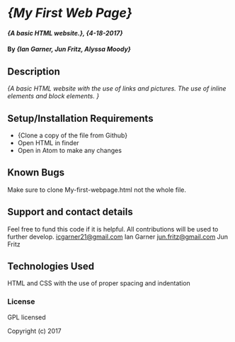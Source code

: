 # _{My First Web Page}_

#### _{A basic HTML website.}, {4-18-2017}_

#### By _**{Ian Garner, Jun Fritz, Alyssa Moody}**_

## Description

_{A basic HTML website with the use of links and pictures. The use of inline elements and block elements. }_

## Setup/Installation Requirements

* {Clone a copy of the file from Github}
* Open HTML in finder
* Open in Atom to make any changes



## Known Bugs

Make sure to clone My-first-webpage.html not the whole file.

## Support and contact details

Feel free to fund this code if it is helpful. All contributions will be used to further develop.
icgarner21@gmail.com Ian Garner
jun.fritz@gmail.com Jun Fritz

## Technologies Used

HTML and CSS with the use of proper spacing and indentation

### License

GPL licensed

Copyright (c) 2017
